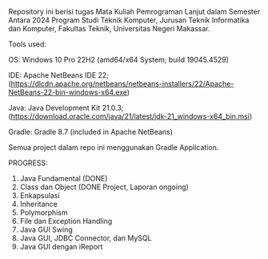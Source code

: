 Repository ini berisi tugas Mata Kuliah Pemrograman Lanjut dalam Semester Antara 2024 Program Studi Teknik Komputer, Jurusan Teknik Informatika dan Komputer, Fakultas Teknik, Universitas Negeri Makassar.

Tools used:

OS: Windows 10 Pro 22H2 (amd64/x64 System; build 19045.4529)

IDE: Apache NetBeans IDE 22; (https://dlcdn.apache.org/netbeans/netbeans-installers/22/Apache-NetBeans-22-bin-windows-x64.exe)

Java: Java Development Kit 21.0.3; (https://download.oracle.com/java/21/latest/jdk-21_windows-x64_bin.msi)

Gradle: Gradle 8.7 (included in Apache NetBeans)


Semua project dalam repo ini menggunakan Gradle Application.

PROGRESS:
1. Java Fundamental (DONE)
2. Class dan Object (DONE Project, Laporan ongoing)
3. Enkapsulasi
4. Inheritance
5. Polymorphism
6. File dan Exception Handling
7. Java GUI Swing
8. Java GUI, JDBC Connector, dan MySQL
9. Java GUI dengan iReport
